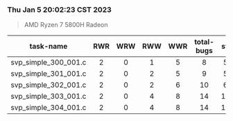 ### Thu Jan  5 20:02:23 CST 2023
> AMD   Ryzen   7   5800H Radeon

| task-name | RWR | WRW | RWW | WWR | total-bugs| state | total time(ms) |
| :---: | :---: | :---: | :---: | :---: | :---: | :---: | :---: | 
| svp_simple_300_001.c | 2 | 0 | 1 | 5 | 8 | 569 | 255 |
| svp_simple_301_001.c | 2 | 0 | 2 | 5 | 9 | 500 | 213 |
| svp_simple_302_001.c | 2 | 0 | 2 | 6 | 10 | 616 | 239 |
| svp_simple_303_001.c | 2 | 0 | 4 | 8 | 14 | 1024 | 318 |
| svp_simple_304_001.c | 2 | 0 | 4 | 8 | 14 | 1230 | 387 |
